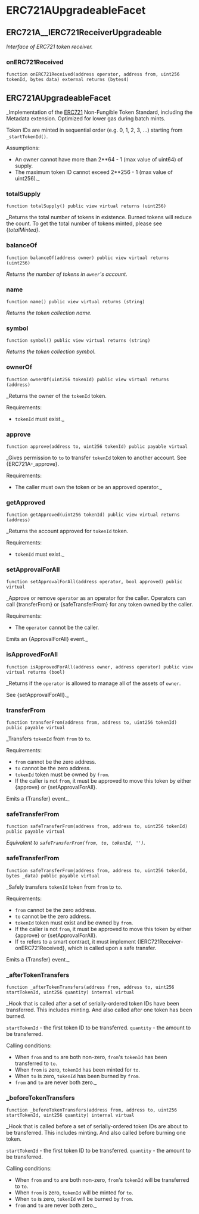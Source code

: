 # ERC721AUpgradeableFacet

## ERC721A__IERC721ReceiverUpgradeable

_Interface of ERC721 token receiver._

### onERC721Received

```solidity
function onERC721Received(address operator, address from, uint256 tokenId, bytes data) external returns (bytes4)
```

## ERC721AUpgradeableFacet

_Implementation of the [ERC721](https://eips.ethereum.org/EIPS/eip-721)
Non-Fungible Token Standard, including the Metadata extension.
Optimized for lower gas during batch mints.

Token IDs are minted in sequential order (e.g. 0, 1, 2, 3, ...)
starting from `_startTokenId()`.

Assumptions:

- An owner cannot have more than 2**64 - 1 (max value of uint64) of supply.
- The maximum token ID cannot exceed 2**256 - 1 (max value of uint256)._

### totalSupply

```solidity
function totalSupply() public view virtual returns (uint256)
```

_Returns the total number of tokens in existence.
Burned tokens will reduce the count.
To get the total number of tokens minted, please see {_totalMinted}._

### balanceOf

```solidity
function balanceOf(address owner) public view virtual returns (uint256)
```

_Returns the number of tokens in `owner`'s account._

### name

```solidity
function name() public view virtual returns (string)
```

_Returns the token collection name._

### symbol

```solidity
function symbol() public view virtual returns (string)
```

_Returns the token collection symbol._

### ownerOf

```solidity
function ownerOf(uint256 tokenId) public view virtual returns (address)
```

_Returns the owner of the `tokenId` token.

Requirements:

- `tokenId` must exist._

### approve

```solidity
function approve(address to, uint256 tokenId) public payable virtual
```

_Gives permission to `to` to transfer `tokenId` token to another account. See {ERC721A-_approve}.

Requirements:

- The caller must own the token or be an approved operator._

### getApproved

```solidity
function getApproved(uint256 tokenId) public view virtual returns (address)
```

_Returns the account approved for `tokenId` token.

Requirements:

- `tokenId` must exist._

### setApprovalForAll

```solidity
function setApprovalForAll(address operator, bool approved) public virtual
```

_Approve or remove `operator` as an operator for the caller.
Operators can call {transferFrom} or {safeTransferFrom}
for any token owned by the caller.

Requirements:

- The `operator` cannot be the caller.

Emits an {ApprovalForAll} event._

### isApprovedForAll

```solidity
function isApprovedForAll(address owner, address operator) public view virtual returns (bool)
```

_Returns if the `operator` is allowed to manage all of the assets of `owner`.

See {setApprovalForAll}._

### transferFrom

```solidity
function transferFrom(address from, address to, uint256 tokenId) public payable virtual
```

_Transfers `tokenId` from `from` to `to`.

Requirements:

- `from` cannot be the zero address.
- `to` cannot be the zero address.
- `tokenId` token must be owned by `from`.
- If the caller is not `from`, it must be approved to move this token
by either {approve} or {setApprovalForAll}.

Emits a {Transfer} event._

### safeTransferFrom

```solidity
function safeTransferFrom(address from, address to, uint256 tokenId) public payable virtual
```

_Equivalent to `safeTransferFrom(from, to, tokenId, '')`._

### safeTransferFrom

```solidity
function safeTransferFrom(address from, address to, uint256 tokenId, bytes _data) public payable virtual
```

_Safely transfers `tokenId` token from `from` to `to`.

Requirements:

- `from` cannot be the zero address.
- `to` cannot be the zero address.
- `tokenId` token must exist and be owned by `from`.
- If the caller is not `from`, it must be approved to move this token
by either {approve} or {setApprovalForAll}.
- If `to` refers to a smart contract, it must implement
{IERC721Receiver-onERC721Received}, which is called upon a safe transfer.

Emits a {Transfer} event._

### _afterTokenTransfers

```solidity
function _afterTokenTransfers(address from, address to, uint256 startTokenId, uint256 quantity) internal virtual
```

_Hook that is called after a set of serially-ordered token IDs
have been transferred. This includes minting.
And also called after one token has been burned.

`startTokenId` - the first token ID to be transferred.
`quantity` - the amount to be transferred.

Calling conditions:

- When `from` and `to` are both non-zero, `from`'s `tokenId` has been
transferred to `to`.
- When `from` is zero, `tokenId` has been minted for `to`.
- When `to` is zero, `tokenId` has been burned by `from`.
- `from` and `to` are never both zero._

### _beforeTokenTransfers

```solidity
function _beforeTokenTransfers(address from, address to, uint256 startTokenId, uint256 quantity) internal virtual
```

_Hook that is called before a set of serially-ordered token IDs
are about to be transferred. This includes minting.
And also called before burning one token.

`startTokenId` - the first token ID to be transferred.
`quantity` - the amount to be transferred.

Calling conditions:

- When `from` and `to` are both non-zero, `from`'s `tokenId` will be
transferred to `to`.
- When `from` is zero, `tokenId` will be minted for `to`.
- When `to` is zero, `tokenId` will be burned by `from`.
- `from` and `to` are never both zero._

